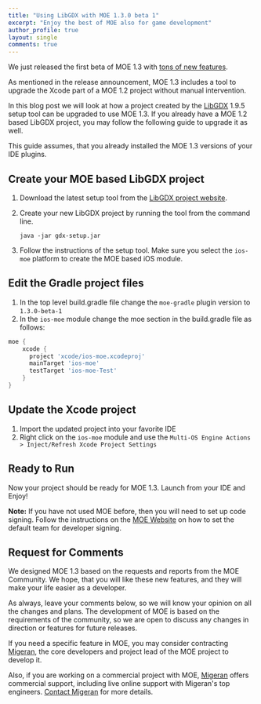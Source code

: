 ```yaml
---
title: "Using LibGDX with MOE 1.3.0 beta 1"
excerpt: "Enjoy the best of MOE also for game development"
author_profile: true
layout: single
comments: true
---
```


We just released the first beta of MOE 1.3 with [tons of new features](/blog/2016-12-16-moe-1.3.0-beta-1-released/).

As mentioned in the release announcement, MOE 1.3 includes a tool to upgrade the Xcode part of a MOE 1.2 project without manual intervention.

In this blog post we will look at how a project created by the [LibGDX](https://libgdx.badlogicgames.com) 1.9.5 setup tool can be upgraded to use MOE 1.3. If you already have a MOE 1.2 based LibGDX project, you may follow the following guide to upgrade it as well.

This guide assumes, that you already installed the MOE 1.3 versions of your IDE plugins.

## Create your MOE based LibGDX project

1. Download the latest setup tool from the [LibGDX project website](https://libgdx.badlogicgames.com).
1. Create your new LibGDX project by running the tool from the command line.

    ```
    java -jar gdx-setup.jar
    ```
1. Follow the instructions of the setup tool. Make sure you select the ``ios-moe`` platform to create the MOE based iOS module.

## Edit the Gradle project files

1. In the top level build.gradle file change the ``moe-gradle`` plugin version to ``1.3.0-beta-1``
1. In the ``ios-moe`` module change the moe section in the build.gradle file as follows:

```groovy
moe {
    xcode {
      project 'xcode/ios-moe.xcodeproj'
      mainTarget 'ios-moe'
      testTarget 'ios-moe-Test'
    }
}
```

## Update the Xcode project

1. Import the updated project into your favorite IDE
1. Right click on the ``ios-moe`` module and use the ``Multi-OS Engine Actions > Inject/Refresh Xcode Project Settings``

## Ready to Run

Now your project should be ready for MOE 1.3. Launch from your IDE and Enjoy!

**Note:** If you have not used MOE before, then you will need to set up code signing. Follow the instructions on the [MOE Website](/start/) on how to set the default team for developer signing.

## Request for Comments

 We designed MOE 1.3 based on the requests and reports from the MOE Community. We hope, that you will like these new features, and they will make your life easier as a developer.

As always, leave your comments below, so we will know your opinion on all the changes and plans. The development of MOE is based on the requirements of the community, so we are open to discuss any changes in direction or features for future releases.

If you need a specific feature in MOE, you may consider contracting  [Migeran](https://migeran.com), the core developers and project lead of the MOE project to develop it.

Also, if you are working on a commercial project with MOE, [Migeran](https://migeran.com) offers commercial support, including live online support with Migeran's top engineers. [Contact Migeran](https://migeran.com/contact/) for more details.
